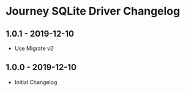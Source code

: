 # Journey SQLite Driver Changelog

## 1.0.1 - 2019-12-10

* Use Migrate v2

## 1.0.0 - 2019-12-10

* Initial Changelog
